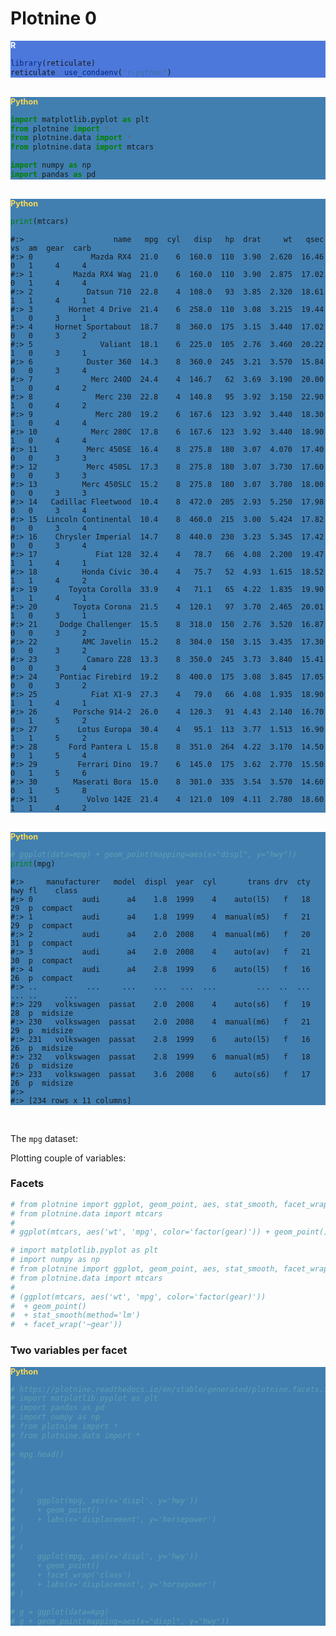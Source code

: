 # Plotnine 0

<div class=decocode><div style="background-color:#4C78DB"><span style="font-size:90%;color:#ffffff"><i class="fab fa-r-project"></i>  <b>R</b></span>

```r
library(reticulate)
reticulate::use_condaenv("r-python")
```

</div><br></div>


<div class=decocode><div style="background-color:#417FB1"><span style="font-size:90%;color:#FFD94C"><i class="fab fa-python"></i>  <b>Python</b></span>

```python
import matplotlib.pyplot as plt
from plotnine import *
from plotnine.data import *
from plotnine.data import mtcars

import numpy as np
import pandas as pd
```

</div><br></div>

<div class=decocode><div style="background-color:#417FB1"><span style="font-size:90%;color:#FFD94C"><i class="fab fa-python"></i>  <b>Python</b></span>

```python
print(mtcars)
```

```
#:>                    name   mpg  cyl   disp   hp  drat     wt   qsec  vs  am  gear  carb
#:> 0             Mazda RX4  21.0    6  160.0  110  3.90  2.620  16.46   0   1     4     4
#:> 1         Mazda RX4 Wag  21.0    6  160.0  110  3.90  2.875  17.02   0   1     4     4
#:> 2            Datsun 710  22.8    4  108.0   93  3.85  2.320  18.61   1   1     4     1
#:> 3        Hornet 4 Drive  21.4    6  258.0  110  3.08  3.215  19.44   1   0     3     1
#:> 4     Hornet Sportabout  18.7    8  360.0  175  3.15  3.440  17.02   0   0     3     2
#:> 5               Valiant  18.1    6  225.0  105  2.76  3.460  20.22   1   0     3     1
#:> 6            Duster 360  14.3    8  360.0  245  3.21  3.570  15.84   0   0     3     4
#:> 7             Merc 240D  24.4    4  146.7   62  3.69  3.190  20.00   1   0     4     2
#:> 8              Merc 230  22.8    4  140.8   95  3.92  3.150  22.90   1   0     4     2
#:> 9              Merc 280  19.2    6  167.6  123  3.92  3.440  18.30   1   0     4     4
#:> 10            Merc 280C  17.8    6  167.6  123  3.92  3.440  18.90   1   0     4     4
#:> 11           Merc 450SE  16.4    8  275.8  180  3.07  4.070  17.40   0   0     3     3
#:> 12           Merc 450SL  17.3    8  275.8  180  3.07  3.730  17.60   0   0     3     3
#:> 13          Merc 450SLC  15.2    8  275.8  180  3.07  3.780  18.00   0   0     3     3
#:> 14   Cadillac Fleetwood  10.4    8  472.0  205  2.93  5.250  17.98   0   0     3     4
#:> 15  Lincoln Continental  10.4    8  460.0  215  3.00  5.424  17.82   0   0     3     4
#:> 16    Chrysler Imperial  14.7    8  440.0  230  3.23  5.345  17.42   0   0     3     4
#:> 17             Fiat 128  32.4    4   78.7   66  4.08  2.200  19.47   1   1     4     1
#:> 18          Honda Civic  30.4    4   75.7   52  4.93  1.615  18.52   1   1     4     2
#:> 19       Toyota Corolla  33.9    4   71.1   65  4.22  1.835  19.90   1   1     4     1
#:> 20        Toyota Corona  21.5    4  120.1   97  3.70  2.465  20.01   1   0     3     1
#:> 21     Dodge Challenger  15.5    8  318.0  150  2.76  3.520  16.87   0   0     3     2
#:> 22          AMC Javelin  15.2    8  304.0  150  3.15  3.435  17.30   0   0     3     2
#:> 23           Camaro Z28  13.3    8  350.0  245  3.73  3.840  15.41   0   0     3     4
#:> 24     Pontiac Firebird  19.2    8  400.0  175  3.08  3.845  17.05   0   0     3     2
#:> 25            Fiat X1-9  27.3    4   79.0   66  4.08  1.935  18.90   1   1     4     1
#:> 26        Porsche 914-2  26.0    4  120.3   91  4.43  2.140  16.70   0   1     5     2
#:> 27         Lotus Europa  30.4    4   95.1  113  3.77  1.513  16.90   1   1     5     2
#:> 28       Ford Pantera L  15.8    8  351.0  264  4.22  3.170  14.50   0   1     5     4
#:> 29         Ferrari Dino  19.7    6  145.0  175  3.62  2.770  15.50   0   1     5     6
#:> 30        Maserati Bora  15.0    8  301.0  335  3.54  3.570  14.60   0   1     5     8
#:> 31           Volvo 142E  21.4    4  121.0  109  4.11  2.780  18.60   1   1     4     2
```

</div><br></div>

<div class=decocode><div style="background-color:#417FB1"><span style="font-size:90%;color:#FFD94C"><i class="fab fa-python"></i>  <b>Python</b></span>

```python
# ggplot(data=mpg) + geom_point(mapping=aes(x="displ", y="hwy"))
print(mpg)
```

```
#:>     manufacturer   model  displ  year  cyl       trans drv  cty  hwy fl    class
#:> 0           audi      a4    1.8  1999    4    auto(l5)   f   18   29  p  compact
#:> 1           audi      a4    1.8  1999    4  manual(m5)   f   21   29  p  compact
#:> 2           audi      a4    2.0  2008    4  manual(m6)   f   20   31  p  compact
#:> 3           audi      a4    2.0  2008    4    auto(av)   f   21   30  p  compact
#:> 4           audi      a4    2.8  1999    6    auto(l5)   f   16   26  p  compact
#:> ..           ...     ...    ...   ...  ...         ...  ..  ...  ... ..      ...
#:> 229   volkswagen  passat    2.0  2008    4    auto(s6)   f   19   28  p  midsize
#:> 230   volkswagen  passat    2.0  2008    4  manual(m6)   f   21   29  p  midsize
#:> 231   volkswagen  passat    2.8  1999    6    auto(l5)   f   16   26  p  midsize
#:> 232   volkswagen  passat    2.8  1999    6  manual(m5)   f   18   26  p  midsize
#:> 233   volkswagen  passat    3.6  2008    6    auto(s6)   f   17   26  p  midsize
#:> 
#:> [234 rows x 11 columns]
```

</div><br></div>



The `mpg` dataset:

Plotting couple of variables:


### Facets


```python
# from plotnine import ggplot, geom_point, aes, stat_smooth, facet_wrap
# from plotnine.data import mtcars
# 
# ggplot(mtcars, aes('wt', 'mpg', color='factor(gear)')) + geom_point() + stat_smooth(method='lm') + facet_wrap('~gear'))
```



```python
# import matplotlib.pyplot as plt
# import numpy as np
# from plotnine import ggplot, geom_point, aes, stat_smooth, facet_wrap
# from plotnine.data import mtcars
# 
# (ggplot(mtcars, aes('wt', 'mpg', color='factor(gear)'))
#  + geom_point()
#  + stat_smooth(method='lm')
#  + facet_wrap('~gear'))
```


### Two variables per facet

<div class=decocode><div style="background-color:#417FB1"><span style="font-size:90%;color:#FFD94C"><i class="fab fa-python"></i>  <b>Python</b></span>

```python
# https://plotnine.readthedocs.io/en/stable/generated/plotnine.facets.facet_wrap.html#facet-wrap
# import matplotlib.pyplot as plt
# import pandas as pd
# import numpy as np
# from plotnine import *
# from plotnine.data import *
# 
# mpg.head()
# 
# 
# 
# (
#     ggplot(mpg, aes(x='displ', y='hwy'))
#     + geom_point()
#     + labs(x='displacement', y='horsepower')
# )
# 
# (
#     ggplot(mpg, aes(x='displ', y='hwy'))
#     + geom_point()
#     + facet_wrap('class')
#     + labs(x='displacement', y='horsepower')
# )

# g = ggplot(data=mpg)
# g + geom_point(mapping=aes(x="displ", y="hwy"))
```

</div><br></div>
